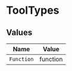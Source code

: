 # ToolTypes


## Values

| Name       | Value      |
| ---------- | ---------- |
| `Function` | function   |
